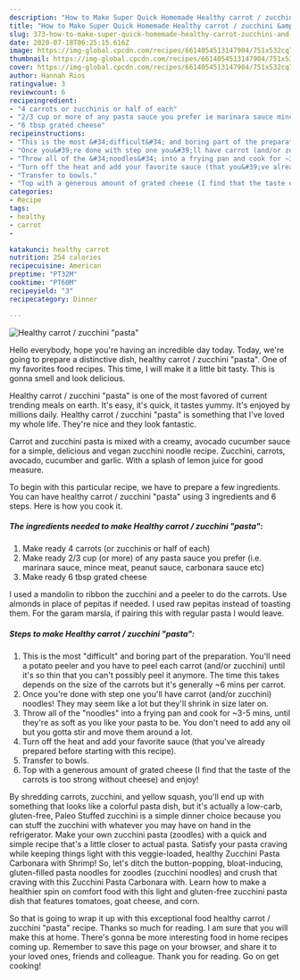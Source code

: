```yaml
---
description: "How to Make Super Quick Homemade Healthy carrot / zucchini &amp;#34;pasta&amp;#34;"
title: "How to Make Super Quick Homemade Healthy carrot / zucchini &amp;#34;pasta&amp;#34;"
slug: 373-how-to-make-super-quick-homemade-healthy-carrot-zucchini-and-34-pasta-and-34
date: 2020-07-18T06:25:15.616Z
image: https://img-global.cpcdn.com/recipes/6614054513147904/751x532cq70/healthy-carrot-zucchini-pasta-recipe-main-photo.jpg
thumbnail: https://img-global.cpcdn.com/recipes/6614054513147904/751x532cq70/healthy-carrot-zucchini-pasta-recipe-main-photo.jpg
cover: https://img-global.cpcdn.com/recipes/6614054513147904/751x532cq70/healthy-carrot-zucchini-pasta-recipe-main-photo.jpg
author: Hannah Rios
ratingvalue: 3
reviewcount: 6
recipeingredient:
- "4 carrots or zucchinis or half of each"
- "2/3 cup or more of any pasta sauce you prefer ie marinara sauce mince meat peanut sauce carbonara sauce etc"
- "6 tbsp grated cheese"
recipeinstructions:
- "This is the most &#34;difficult&#34; and boring part of the preparation. You&#39;ll need a potato peeler and you have to peel each carrot (and/or zucchini) until it&#39;s so thin that you can&#39;t possibly peel it anymore. The time this takes depends on the size of the carrots but it&#39;s generally ~6 mins per carrot."
- "Once you&#39;re done with step one you&#39;ll have carrot (and/or zucchini) noodles! They may seem like a lot but they&#39;ll shrink in size later on."
- "Throw all of the &#34;noodles&#34; into a frying pan and cook for ~3-5 mins, until they&#39;re as soft as you like your pasta to be. You don&#39;t need to add any oil but you gotta stir and move them around a lot."
- "Turn off the heat and add your favorite sauce (that you&#39;ve already prepared before starting with this recipe)."
- "Transfer to bowls."
- "Top with a generous amount of grated cheese (I find that the taste of the carrots is too strong without cheese) and enjoy!"
categories:
- Recipe
tags:
- healthy
- carrot
- 

katakunci: healthy carrot  
nutrition: 254 calories
recipecuisine: American
preptime: "PT32M"
cooktime: "PT60M"
recipeyield: "3"
recipecategory: Dinner

---
```



![Healthy carrot / zucchini &#34;pasta&#34;](https://img-global.cpcdn.com/recipes/6614054513147904/751x532cq70/healthy-carrot-zucchini-pasta-recipe-main-photo.jpg)

Hello everybody, hope you're having an incredible day today. Today, we're going to prepare a distinctive dish, healthy carrot / zucchini &#34;pasta&#34;. One of my favorites food recipes. This time, I will make it a little bit tasty. This is gonna smell and look delicious.

Healthy carrot / zucchini &#34;pasta&#34; is one of the most favored of current trending meals on earth. It's easy, it's quick, it tastes yummy. It's enjoyed by millions daily. Healthy carrot / zucchini &#34;pasta&#34; is something that I've loved my whole life. They're nice and they look fantastic.

Carrot and zucchini pasta is mixed with a creamy, avocado cucumber sauce for a simple, delicious and vegan zucchini noodle recipe. Zucchini, carrots, avocado, cucumber and garlic. With a splash of lemon juice for good measure.


To begin with this particular recipe, we have to prepare a few ingredients. You can have healthy carrot / zucchini &#34;pasta&#34; using 3 ingredients and 6 steps. Here is how you cook it.

##### The ingredients needed to make Healthy carrot / zucchini &#34;pasta&#34;:

1. Make ready 4 carrots (or zucchinis or half of each)
1. Make ready 2/3 cup (or more) of any pasta sauce you prefer (i.e. marinara sauce, mince meat, peanut sauce, carbonara sauce etc)
1. Make ready 6 tbsp grated cheese


I used a mandolin to ribbon the zucchini and a peeler to do the carrots. Use almonds in place of pepitas if needed. I used raw pepitas instead of toasting them. For the garam marsla, if pairing this with regular pasta I would leave. 

##### Steps to make Healthy carrot / zucchini &#34;pasta&#34;:

1. This is the most &#34;difficult&#34; and boring part of the preparation. You&#39;ll need a potato peeler and you have to peel each carrot (and/or zucchini) until it&#39;s so thin that you can&#39;t possibly peel it anymore. The time this takes depends on the size of the carrots but it&#39;s generally ~6 mins per carrot.
1. Once you&#39;re done with step one you&#39;ll have carrot (and/or zucchini) noodles! They may seem like a lot but they&#39;ll shrink in size later on.
1. Throw all of the &#34;noodles&#34; into a frying pan and cook for ~3-5 mins, until they&#39;re as soft as you like your pasta to be. You don&#39;t need to add any oil but you gotta stir and move them around a lot.
1. Turn off the heat and add your favorite sauce (that you&#39;ve already prepared before starting with this recipe).
1. Transfer to bowls.
1. Top with a generous amount of grated cheese (I find that the taste of the carrots is too strong without cheese) and enjoy!


By shredding carrots, zucchini, and yellow squash, you&#39;ll end up with something that looks like a colorful pasta dish, but it&#39;s actually a low-carb, gluten-free, Paleo Stuffed zucchini is a simple dinner choice because you can stuff the zucchini with whatever you may have on hand in the refrigerator. Make your own zucchini pasta (zoodles) with a quick and simple recipe that&#39;s a little closer to actual pasta. Satisfy your pasta craving while keeping things light with this veggie-loaded, healthy Zucchini Pasta Carbonara with Shrimp! So, let&#39;s ditch the button-popping, bloat-inducing, gluten-filled pasta noodles for zoodles (zucchini noodles) and crush that craving with this Zucchini Pasta Carbonara with. Learn how to make a healthier spin on comfort food with this light and gluten-free zucchini pasta dish that features tomatoes, goat cheese, and corn. 

So that is going to wrap it up with this exceptional food healthy carrot / zucchini &#34;pasta&#34; recipe. Thanks so much for reading. I am sure that you will make this at home. There's gonna be more interesting food in home recipes coming up. Remember to save this page on your browser, and share it to your loved ones, friends and colleague. Thank you for reading. Go on get cooking!
